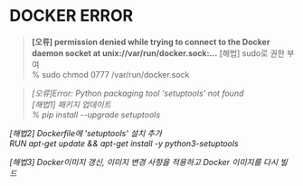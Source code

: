 # DOCKER ERROR

> **[오류] permission denied while trying to connect to the Docker daemon socket at unix://var/run/docker.sock:...**
[해법] sudo로 권한 부여  
    % sudo chmod 0777 /var/run/docker.sock

<var>

> [오류]Error: Python packaging tool 'setuptools' not found  
[해법1] 패키지 업데이트  
    % pip install --upgrade setuptools

[해법2] Dockerfile에 'setuptools' 설치 추가  
    RUN apt-get update && apt-get install -y python3-setuptools

[해법3] Docker이미지 갱신, 이미지 변경 사항을 적용하고 Docker 이미지를 다시 빌드
